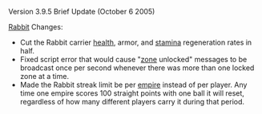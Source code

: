 Version 3.9.5 Brief Update (October 6 2005)

[Rabbit](../terminology/Rabbit.md) Changes:

- Cut the Rabbit carrier [health](../terminology/Health.md), armor, and
  [stamina](../terminology/Stamina.md) regeneration rates in half.
- Fixed script error that would cause "[zone](../terminology/Zone.md)
  unlocked" messages to be broadcast once per second whenever there
  was more than one locked zone at a time.
- Made the Rabbit streak limit be per [empire](../terminology/Empire.md)
  instead of per player. Any time one empire scores 100 straight
  points with one ball it will reset, regardless of how many different
  players carry it during that period.

<!--[Category:Patches](../Category:Patches.md)-->

